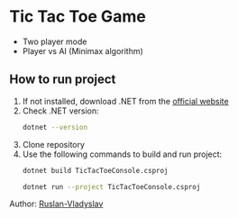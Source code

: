 ﻿# Tic Tac Toe Game
- Two player mode
- Player vs AI (Minimax algorithm)

## How to run project
1. If not installed, download .NET from the [official website](https://dotnet.microsoft.com/en-us/download)
2. Check .NET version:
   ```bash
   dotnet --version
   ```
3. Clone repository
4. Use the following commands to build and run project:
   ```bash
   dotnet build TicTacToeConsole.csproj
   ```
   ```bash
   dotnet run --project TicTacToeConsole.csproj
   ```

Author: [Ruslan-Vladyslav](https://github.com/Ruslan-Vladyslav)

